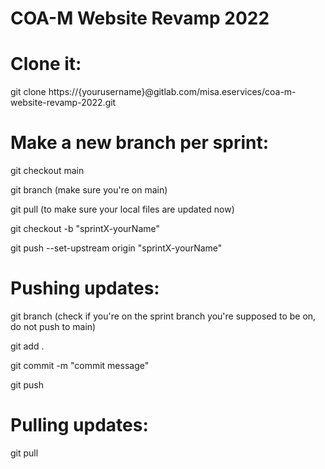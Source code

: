 # COA-M Website Revamp 2022


<h1>Clone it:</h1>
<p>git clone https://{yourusername}@gitlab.com/misa.eservices/coa-m-website-revamp-2022.git</p>

<h1>Make a new branch per sprint:</h1>
<p>git checkout main</p>
<p>git branch (make sure you're on main)</p>
<p>git pull (to make sure your local files are updated now)</p>
<p>git checkout -b "sprintX-yourName"</p>
<p>git push --set-upstream origin "sprintX-yourName"</p>

<h1>Pushing updates:</h1>
<p>git branch (check if you're on the sprint branch you're supposed to be on, do not push to main)</p>
<p>git add .</p>
<p>git commit -m "commit message"</p>
<p>git push</p>

<h1>Pulling updates:</h1>
<p>git pull</p>


